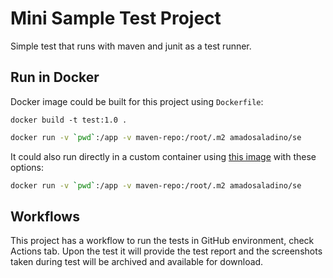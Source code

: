 # Mini Sample Test Project

Simple test that runs with maven and junit as a test runner.

## Run in Docker

Docker image could be built for this project using `Dockerfile`:

`docker build -t test:1.0 .`

```sh
docker run -v `pwd`:/app -v maven-repo:/root/.m2 amadosaladino/se
```

It could also run directly in a custom container using [this image](https://hub.docker.com/repository/docker/amadosaladino/se) with these options:

```sh
docker run -v `pwd`:/app -v maven-repo:/root/.m2 amadosaladino/se
```

## Workflows

This project has a workflow to run the tests in GitHub environment, check Actions tab. Upon the test it will provide the test report and the screenshots taken during test will be archived and available for download.